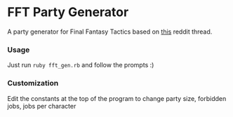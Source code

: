 # FFT Party Generator

A party generator for Final Fantasy Tactics based on [this](https://www.reddit.com/r/finalfantasytactics/comments/q7dl5a/thought_of_an_interesting_playthough_challenge/) reddit thread.

### Usage

Just run `ruby fft_gen.rb` and follow the prompts :)

### Customization

Edit the constants at the top of the program to change party size, forbidden
jobs, jobs per character
